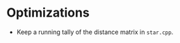 Optimizations
===============================================================================

-   Keep a running tally of the distance matrix in `star.cpp`.
